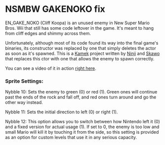# NSMBW GAKENOKO fix

EN_GAKE_NOKO (Cliff Koopa) is an unused enemy in New Super Mario Bros. Wii that still has some code leftover in the game. It's meant to hang from cliff edges and shimmy across them.

Unfortunately, although most of its code found its way into the final game's binaries, its constructor was replaced by one that simply deletes the actor as soon as it's spawned. This is a [Kamek](https://github.com/Treeki/Kamek) project written by [Ninji](https://github.com/Treeki/) and [Skawo](https://github.com/skawo) that replaces this ctor with one that allows the enemy to spawn correctly.

You can see a video of it in action [right here](https://www.youtube.com/watch?v=8M9K124EkuE).

### Sprite Settings:

Nybble 10: Sets the enemy to green (0) or red (1). Green ones will continue past the ends of the rock and fall off, and red ones turn around and go the other way instead.

Nybble 11: Sets the initial direction to left (0) or right (1).

Nybble 12: This option allows you to switch between how Nintendo left it (0) and a fixed version for actual usage (1). If set to 0, the enemy is too low and small Mario will kill it by touching it from the side, so this setting is provided as an option for custom levels that use it in any serious capacity.